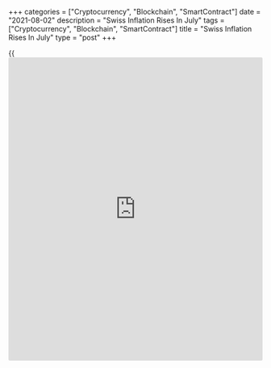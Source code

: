 +++
categories = ["Cryptocurrency", "Blockchain", "SmartContract"]
date = "2021-08-02"
description = "Swiss Inflation Rises In July"
tags = ["Cryptocurrency", "Blockchain", "SmartContract"]
title = "Swiss Inflation Rises In July"
type = "post"
+++

{{<iframe id="large-banner" src="https://www.bounty.group/#slide=16.0" width="100%" height="600" scrolling="no" style="border: 0px solid rgb(216, 221, 230); border-radius: 3px;">}}

Switzerland's consumer price inflation rose marginally in July, data
from the Federal Statistical Office showed on Monday.

The consumer price index grew 0.7 percent year-on-year in July,
following a 0.6 percent increase in June. This was in line with
economists' expectation.

On a monthly basis, consumer prices fell 0.1 percent in July, after a
0.1 percent increase in the previous month. This was in line with
economists' expectation.

Prices for clothing and footwear decreased in July due to seasonal
sales. Prices for air transport and international package holiday
declined.

The core CPI rose 0.2 percent yearly in July and fell 0.2 percent from
the previous month.

The EU measure of harmonized index for consumer prices, or HICP rose 0.1
percent monthly in July and increased 0.5 percent from a year ago.

For comments and feedback [contact](https://www.playgroundfx.com/contact/): editorial@rtt[news](https://www.letsplayfx.com/blog/forex-news-website/).com

[Economic News][1]

 **What parts of the world are seeing the best (and worst) economic
performances lately? Click[here][2] to check out our [Econ Scorecard][2]
and find out! See up-to-the-moment [ranking](https://www.playgroundfx.com/blog/crypto-exchange-ranking/)s for the best and worst
performers in [GDP][3], [unemployment rate][4], [inflation][5] and much
more.**

   1. www.rtt[news](https://www.letsplayfx.com/blog/forex-news-website/).com/Content/EconomicNews.aspx
   2. www.rtt[news](https://www.letsplayfx.com/blog/forex-news-website/).com/economic-scorecard/world-rank/PPI/highest-performance.aspx
   3. www.rtt[news](https://www.letsplayfx.com/blog/forex-news-website/).com/economic-scorecard/world-rank/GDP/highest-performance.aspx
   4. www.rtt[news](https://www.letsplayfx.com/blog/forex-news-website/).com/economic-scorecard/world-rank/unemployment-rate/lowest-performance.aspx
   5. www.rtt[news](https://www.letsplayfx.com/blog/forex-news-website/).com/economic-scorecard/world-rank/CPI/highest-performance.aspx